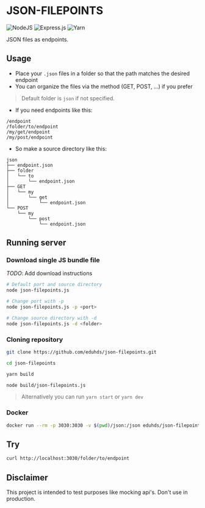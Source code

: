 # JSON-FILEPOINTS

![NodeJS](https://img.shields.io/badge/node.js-6DA55F?style=plastic&logo=node.js&logoColor=white)
![Express.js](https://img.shields.io/badge/express.js-%23404d59.svg?style=plastic&logo=express&logoColor=%2361DAFB)
![Yarn](https://img.shields.io/badge/yarn-%232C8EBB.svg?style=plastic&logo=yarn&logoColor=white)

JSON files as endpoints.

## Usage

- Place your `.json` files in a folder so that the path matches the desired endpoint
- You can organize the files via the method (GET, POST, ...) if you prefer

> Default folder is `json` if not specified.

- If you need endpoints like this:

```
/endpoint
/folder/to/endpoint
/my/get/endpoint
/my/post/endpoint
```

- So make a source directory like this:

```
json
├── endpoint.json
├── folder
│   └── to
│       └── endpoint.json
├── GET
│   └── my
│       └── get
│           └── endpoint.json
└── POST
    └── my
        └── post
            └── endpoint.json
```

## Running server

### Download single JS bundle file

_TODO_: Add download instructions

```sh
# Default port and source directory
node json-filepoints.js

# Change port with -p
node json-filepoints.js -p <port>

# Change source directory with -d
node json-filepoints.js -d <folder>
```

### Cloning repository

```sh
git clone https://github.com/eduhds/json-filepoints.git

cd json-filepoints

yarn build

node build/json-filepoints.js
```

> Alternatively you can run `yarn start` or `yarn dev`

### Docker

```sh
docker run --rm -p 3030:3030 -v $(pwd)/json:/json eduhds/json-filepoints -d /json
```

## Try

```sh
curl http://localhost:3030/folder/to/endpoint
```

## Disclaimer

This project is intended to test purposes like mocking api's.
Don't use in production.
